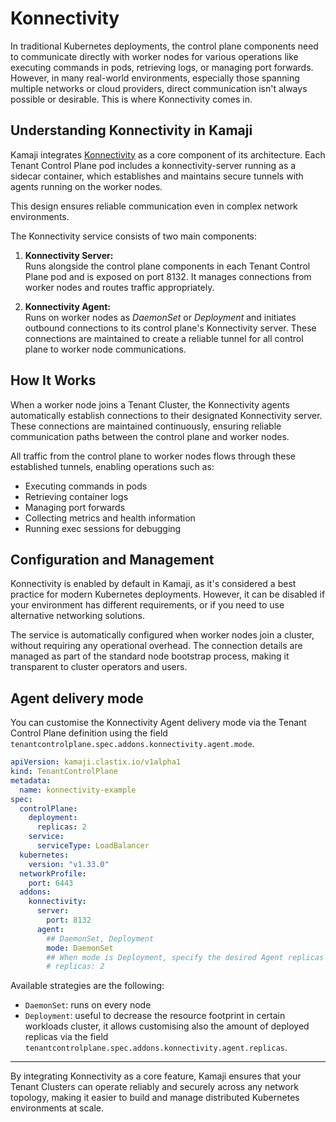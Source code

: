# Konnectivity

In traditional Kubernetes deployments, the control plane components need to communicate directly with worker nodes for various operations
like executing commands in pods, retrieving logs, or managing port forwards.
However, in many real-world environments, especially those spanning multiple networks or cloud providers,
direct communication isn't always possible or desirable. This is where Konnectivity comes in.

## Understanding Konnectivity in Kamaji

Kamaji integrates [Konnectivity](https://kubernetes.io/docs/concepts/architecture/control-plane-node-communication/) as a core component of its architecture.
Each Tenant Control Plane pod includes a konnectivity-server running as a sidecar container,
which establishes and maintains secure tunnels with agents running on the worker nodes.

This design ensures reliable communication even in complex network environments.

The Konnectivity service consists of two main components:

1. **Konnectivity Server:**  
   Runs alongside the control plane components in each Tenant Control Plane pod and is exposed on port 8132. 
   It manages connections from worker nodes and routes traffic appropriately.

2. **Konnectivity Agent:**  
   Runs on worker nodes as _DaemonSet_ or _Deployment_ and initiates outbound connections to its control plane's Konnectivity server. 
   These connections are maintained to create a reliable tunnel for all control plane to worker node communications.

## How It Works

When a worker node joins a Tenant Cluster, the Konnectivity agents automatically establish connections to their designated Konnectivity server.
These connections are maintained continuously, ensuring reliable communication paths between the control plane and worker nodes.

All traffic from the control plane to worker nodes flows through these established tunnels, enabling operations such as:

- Executing commands in pods
- Retrieving container logs
- Managing port forwards
- Collecting metrics and health information
- Running exec sessions for debugging

## Configuration and Management

Konnectivity is enabled by default in Kamaji, as it's considered a best practice for modern Kubernetes deployments.
However, it can be disabled if your environment has different requirements, or if you need to use alternative networking solutions.

The service is automatically configured when worker nodes join a cluster, without requiring any operational overhead.
The connection details are managed as part of the standard node bootstrap process,
making it transparent to cluster operators and users.

## Agent delivery mode

You can customise the Konnectivity Agent delivery mode via the Tenant Control Plane definition
using the field `tenantcontrolplane.spec.addons.konnectivity.agent.mode`.

```yaml
apiVersion: kamaji.clastix.io/v1alpha1
kind: TenantControlPlane
metadata:
  name: konnectivity-example
spec:
  controlPlane:
    deployment:
      replicas: 2
    service:
      serviceType: LoadBalancer
  kubernetes:
    version: "v1.33.0"
  networkProfile:
    port: 6443
  addons:
    konnectivity:
      server:
        port: 8132
      agent:
        ## DaemonSet, Deployment
        mode: DaemonSet
        ## When mode is Deployment, specify the desired Agent replicas
        # replicas: 2
```

Available strategies are the following:
- `DaemonSet`: runs on every node
- `Deployment`: useful to decrease the resource footprint in certain workloads cluster,
  it allows customising also the amount of deployed replicas via the field
  `tenantcontrolplane.spec.addons.konnectivity.agent.replicas`. 

---

By integrating Konnectivity as a core feature, Kamaji ensures that your Tenant Clusters can operate reliably and securely across any network topology,
making it easier to build and manage distributed Kubernetes environments at scale.
